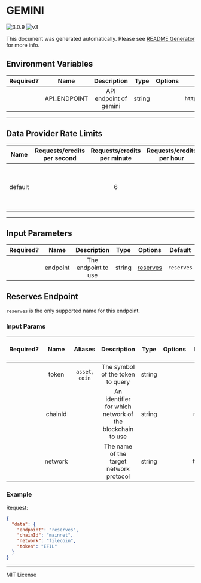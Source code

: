 # GEMINI

![3.0.9](https://img.shields.io/github/package-json/v/smartcontractkit/external-adapters-js?filename=packages/sources/gemini/package.json) ![v3](https://img.shields.io/badge/framework%20version-v3-blueviolet)

This document was generated automatically. Please see [README Generator](../../scripts#readme-generator) for more info.

## Environment Variables

| Required? |     Name     |      Description       |  Type  | Options |         Default          |
| :-------: | :----------: | :--------------------: | :----: | :-----: | :----------------------: |
|           | API_ENDPOINT | API endpoint of gemini | string |         | `https://api.gemini.com` |

---

## Data Provider Rate Limits

|  Name   | Requests/credits per second | Requests/credits per minute | Requests/credits per hour |                           Note                           |
| :-----: | :-------------------------: | :-------------------------: | :-----------------------: | :------------------------------------------------------: |
| default |                             |              6              |                           | Considered unlimited tier, but setting reasonable limits |

---

## Input Parameters

| Required? |   Name   |     Description     |  Type  |            Options             |  Default   |
| :-------: | :------: | :-----------------: | :----: | :----------------------------: | :--------: |
|           | endpoint | The endpoint to use | string | [reserves](#reserves-endpoint) | `reserves` |

## Reserves Endpoint

`reserves` is the only supported name for this endpoint.

### Input Params

| Required? |  Name   |     Aliases     |                       Description                        |  Type  | Options |  Default   | Depends On | Not Valid With |
| :-------: | :-----: | :-------------: | :------------------------------------------------------: | :----: | :-----: | :--------: | :--------: | :------------: |
|           |  token  | `asset`, `coin` |             The symbol of the token to query             | string |         |   `EFIL`   |            |                |
|           | chainId |                 | An identifier for which network of the blockchain to use | string |         | `mainnet`  |            |                |
|           | network |                 |         The name of the target network protocol          | string |         | `filecoin` |            |                |

### Example

Request:

```json
{
  "data": {
    "endpoint": "reserves",
    "chainId": "mainnet",
    "network": "filecoin",
    "token": "EFIL"
  }
}
```

---

MIT License
